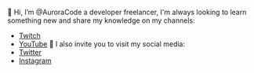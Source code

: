 👋 Hi, I’m @AuroraCode a developer freelancer, I'm always looking to learn something new and share my knowledge on my channels:
- [Twitch](https://www.twitch.tv/aurora_code)
- [YouTube](https://www.youtube.com/channel/UCMyIvcZzhL1IVSasVdOHoqw)
:bust_in_silhouette: I also invite you to visit my social media:
- [Twitter](https://twitter.com/aurora_code)
- [Instagram](https://www.instagram.com/aurora_code/)
